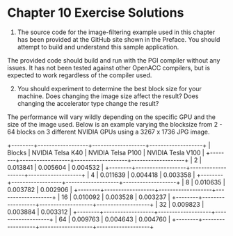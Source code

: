 Chapter 10 Exercise Solutions
=============================

1. The source code for the image-filtering example used in this chapter has
   been provided at the GitHub site shown in the Preface. You should attempt to
   build and understand this sample application.

The provided code should build and run with the PGI compiler without any
issues. It has not been tested against other OpenACC compilers, but is expected
to work regardless of the compiler used.

2. You should experiment to determine the best block size for your machine.
   Does changing the image size affect the result? Does changing the accelerator
   type change the result?

The performance will vary wildly depending on the specific GPU and the size of
the image used. Below is an example varying the blocksize from 2 - 64 blocks on
3 different NVIDIA GPUs using a 3267 x 1736 JPG image.

+--------+------------------+-------------------+-------------------+
| Blocks | NVIDIA Telsa K40 | NVIDIA Telsa P100 | NVIDIA Tesla V100 |
+--------+------------------+-------------------+-------------------+
|      2 |         0.013841 |          0.005604 |          0.004532 |
+--------+------------------+-------------------+-------------------+
|      4 |         0.011639 |          0.004418 |          0.003358 |
+--------+------------------+-------------------+-------------------+
|      8 |         0.010635 |          0.003782 |          0.002906 |
+--------+------------------+-------------------+-------------------+
|     16 |         0.010092 |          0.003528 |          0.003237 |
+--------+------------------+-------------------+-------------------+
|     32 |         0.009823 |          0.003884 |          0.003312 |
+--------+------------------+-------------------+-------------------+
|     64 |         0.009763 |          0.004643 |          0.004760 |
+--------+------------------+-------------------+-------------------+
